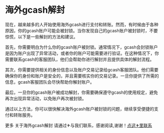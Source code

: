 # 海外gcash解封

现在，越来越多的人开始使用海外gcash进行支付和转账。然而，有时候由于各种原因，你的gcash账户可能会被封锁。当你发现自己的gcash账户被封锁时，不要惊慌，以下是一些解封的方法和建议。

首先，你需要明白为什么你的gcash账户被封锁。通常情况下，gcash会封锁账户是因为账户出现了异常活动，或者你的账户可能需要进行验证。在这种情况下，你需要联系gcash的客服团队，他们会帮助你进行解封并且提供具体的解封流程。

其次，你需要提供相关的身份信息以及账户交易记录给gcash客服团队。他们需要确保你的身份和账户是安全的，并且需要核实你的交易记录。一旦你提供了所需的信息，gcash客服团队会尽快帮助你解封账户。

最后，一旦你的gcash账户被成功解封，你需要确保遵守gcash的使用规定，避免再次出现异常活动，以免账户再次被封锁。

通过以上方法，你可以很快解决海外gcash账户被封锁的问题，继续享受便捷的支付和转账服务。

更多 关于海外gcash解封 请通过✈与我们联系，感谢阅读,谢谢！[点这✈里联系](https://ss.k02.cc)